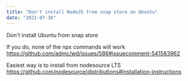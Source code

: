 ```yaml
---
title: "Don't install NodeJS from snap store on Ubuntu"
date: "2021-07-30"
---
```


Don't install Ubuntu from snap store

If you do, none of the npx commands will work
https://github.com/admc/wd/issues/586#issuecomment-541583962

Easiest way is to install from nodesource LTS
https://github.com/nodesource/distributions#installation-instructions
